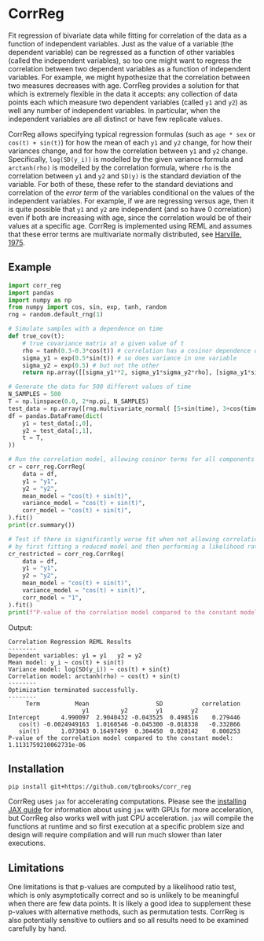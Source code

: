 # CorrReg

Fit regression of bivariate data while fitting for correlation of the data as a function of independent variables.
Just as the value of a variable (the dependent variable) can be regressed as a function of other variables (called the independent variables),
so too one might want to regress the correlation between two dependent variables as a function of independent variables.
For example, we might hypothesize that the correlation between two measures decreases with age.
CorrReg provides a solution for that which is extremely flexible in the data it accepts: any collection of data points each which measure two dependent variables (called `y1` and `y2`) as well any number of independent variables.
In particular, when the independent variables are all distinct or have few replicate values.

CorrReg allows specifying typical regression formulas (such as `age * sex` or `cos(t) + sin(t)`) for how the mean of each `y1` and `y2` change, for how their variances change, and for how the correlation between `y1` and `y2` change.
Specifically, `log(SD(y_i))` is modelled by the given variance formula and `arctanh(rho)` is modelled by the correlation formula, where `rho` is the correlation between `y1` and `y2` and `SD(y)` is the standard deviation of the variable.
For both of these, these refer to the standard deviations and correlation of the *error term* of the variables conditional on the values of the independent variables.
For example, if we are regressing versus age, then it is quite possible that `y1` and `y2` are independent (and so have 0 correlation) even if both are increasing with age, since the correlation would be of their values at a specific age.
CorrReg is implemented using REML and assumes that these error terms are multivariate normally distributed, see [Harville, 1975](http://www.jstor.org/stable/2334370).

## Example
``` python
import corr_reg
import pandas
import numpy as np
from numpy import cos, sin, exp, tanh, random
rng = random.default_rng(1)

# Simulate samples with a dependence on time
def true_cov(t):
    # true covariance matrix at a given value of t
    rho = tanh(0.3-0.3*cos(t)) # correlation has a cosinor dependence on time
    sigma_y1 = exp(0.5*sin(t)) # so does variance in one variable
    sigma_y2 = exp(0.5) # but not the other
    return np.array([[sigma_y1**2, sigma_y1*sigma_y2*rho], [sigma_y1*sigma_y2*rho, sigma_y2**2]])

# Generate the data for 500 different values of time
N_SAMPLES = 500
T = np.linspace(0.0, 2*np.pi, N_SAMPLES)
test_data = np.array([rng.multivariate_normal( [5+sin(time), 3+cos(time)], true_cov(time)) for time in T])
df = pandas.DataFrame(dict(
    y1 = test_data[:,0],
    y2 = test_data[:,1],
    t = T,
))

# Run the correlation model, allowing cosinor terms for all components
cr = corr_reg.CorrReg(
    data = df,
    y1 = "y1",
    y2 = "y2",
    mean_model = "cos(t) + sin(t)",
    variance_model = "cos(t) + sin(t)",
    corr_model = "cos(t) + sin(t)",
).fit()
print(cr.summary())

# Test if there is significantly worse fit when not allowing correlation to vary over time
# by first fitting a reduced model and then performing a likelihood ratio test
cr_restricted = corr_reg.CorrReg(
    data = df,
    y1 = "y1",
    y2 = "y2",
    mean_model = "cos(t) + sin(t)",
    variance_model = "cos(t) + sin(t)",
    corr_model = "1",
).fit()
print(f"P-value of the correlation model compared to the constant model:\n{cr.likelihood_ratio_test(cr_restricted)}")
```

Output:
```
Correlation Regression REML Results
--------
Dependent variables: y1 = y1   y2 = y2
Mean model: y_i ~ cos(t) + sin(t)
Variance model: log(SD(y_i)) ~ cos(t) + sin(t)
Correlation model: arctanh(rho) ~ cos(t) + sin(t)
--------
Optimization terminated successfully.
--------
     Term          Mean                   SD           correlation
                     y1         y2        y1        y2
Intercept      4.990097  2.9040432 -0.043525  0.498516    0.279446
   cos(t) -0.0024949163  1.0160546 -0.045300 -0.018338   -0.332866
   sin(t)      1.073043 0.16497499  0.304450  0.020142    0.000253
P-value of the correlation model compared to the constant model:
1.1131759210062731e-06
```

## Installation

```
pip install git+https://github.com/tgbrooks/corr_reg
```

CorrReg uses `jax` for accelerating computations.
Please see the [installing JAX guide](https://docs.jax.dev/en/latest/installation.html#installation) for information about using `jax` with GPUs for more acceleration, but CorrReg also works well with just CPU acceleration.
`jax` will compile the functions at runtime and so first execution at a specific problem size and design will require compilation and will run much slower than later executions.

## Limitations

One limitations is that p-values are computed by a likelihood ratio test, which is only asymptotically correct and so is unlikely to be meaningful when there are few data points.
It is likely a good idea to supplement these p-values with alternative methods, such as permutation tests.
CorrReg is also potentially sensitive to outliers and so all results need to be examined carefully by hand.